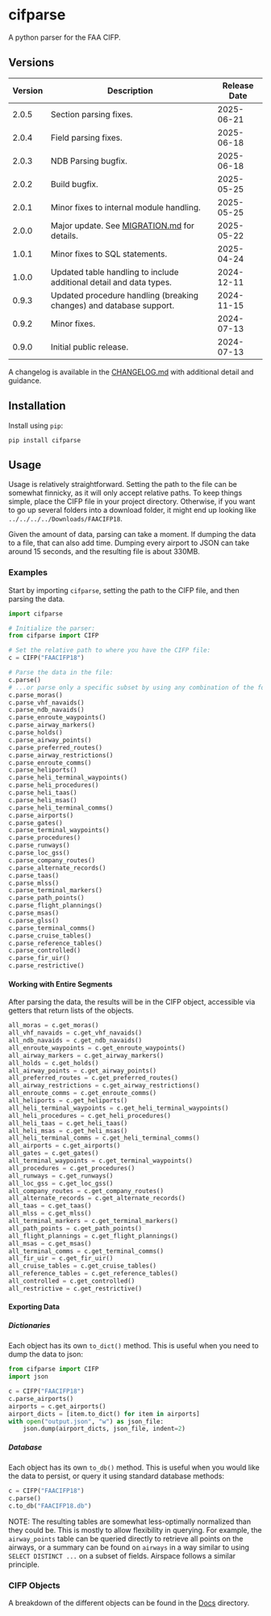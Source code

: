 # cifparse

A python parser for the FAA CIFP.

## Versions

| Version | Description                                                         | Release Date |
| ------- | ------------------------------------------------------------------- | ------------ |
| 2.0.5   | Section parsing fixes.                                              | 2025-06-21   |
| 2.0.4   | Field parsing fixes.                                                | 2025-06-18   |
| 2.0.3   | NDB Parsing bugfix.                                                 | 2025-06-18   |
| 2.0.2   | Build bugfix.                                                       | 2025-05-25   |
| 2.0.1   | Minor fixes to internal module handling.                            | 2025-05-25   |
| 2.0.0   | Major update. See [MIGRATION.md](./MIGRATION.md) for details.       | 2025-05-22   |
| 1.0.1   | Minor fixes to SQL statements.                                      | 2025-04-24   |
| 1.0.0   | Updated table handling to include additional detail and data types. | 2024-12-11   |
| 0.9.3   | Updated procedure handling (breaking changes) and database support. | 2024-11-15   |
| 0.9.2   | Minor fixes.                                                        | 2024-07-13   |
| 0.9.0   | Initial public release.                                             | 2024-07-13   |

A changelog is available in the [CHANGELOG.md](./CHANGELOG.md) with additional detail and guidance.

## Installation

Install using `pip`:

```
pip install cifparse
```

## Usage

Usage is relatively straightforward. Setting the path to the file can be somewhat finnicky, as it will only accept relative paths. To keep things simple, place the CIFP file in your project directory. Otherwise, if you want to go up several folders into a download folder, it might end up looking like `../../../../Downloads/FAACIFP18`.

Given the amount of data, parsing can take a moment. If dumping the data to a file, that can also add time. Dumping every airport to JSON can take around 15 seconds, and the resulting file is about 330MB.

### Examples

Start by importing `cifparse`, setting the path to the CIFP file, and then parsing the data.

```python
import cifparse

# Initialize the parser:
from cifparse import CIFP

# Set the relative path to where you have the CIFP file:
c = CIFP("FAACIFP18")

# Parse the data in the file:
c.parse()
# ...or parse only a specific subset by using any combination of the following:
c.parse_moras()
c.parse_vhf_navaids()
c.parse_ndb_navaids()
c.parse_enroute_waypoints()
c.parse_airway_markers()
c.parse_holds()
c.parse_airway_points()
c.parse_preferred_routes()
c.parse_airway_restrictions()
c.parse_enroute_comms()
c.parse_heliports()
c.parse_heli_terminal_waypoints()
c.parse_heli_procedures()
c.parse_heli_taas()
c.parse_heli_msas()
c.parse_heli_terminal_comms()
c.parse_airports()
c.parse_gates()
c.parse_terminal_waypoints()
c.parse_procedures()
c.parse_runways()
c.parse_loc_gss()
c.parse_company_routes()
c.parse_alternate_records()
c.parse_taas()
c.parse_mlss()
c.parse_terminal_markers()
c.parse_path_points()
c.parse_flight_plannings()
c.parse_msas()
c.parse_glss()
c.parse_terminal_comms()
c.parse_cruise_tables()
c.parse_reference_tables()
c.parse_controlled()
c.parse_fir_uir()
c.parse_restrictive()
```

#### Working with Entire Segments

After parsing the data, the results will be in the CIFP object, accessible via getters that return lists of the objects.

```python
all_moras = c.get_moras()
all_vhf_navaids = c.get_vhf_navaids()
all_ndb_navaids = c.get_ndb_navaids()
all_enroute_waypoints = c.get_enroute_waypoints()
all_airway_markers = c.get_airway_markers()
all_holds = c.get_holds()
all_airway_points = c.get_airway_points()
all_preferred_routes = c.get_preferred_routes()
all_airway_restrictions = c.get_airway_restrictions()
all_enroute_comms = c.get_enroute_comms()
all_heliports = c.get_heliports()
all_heli_terminal_waypoints = c.get_heli_terminal_waypoints()
all_heli_procedures = c.get_heli_procedures()
all_heli_taas = c.get_heli_taas()
all_heli_msas = c.get_heli_msas()
all_heli_terminal_comms = c.get_heli_terminal_comms()
all_airports = c.get_airports()
all_gates = c.get_gates()
all_terminal_waypoints = c.get_terminal_waypoints()
all_procedures = c.get_procedures()
all_runways = c.get_runways()
all_loc_gss = c.get_loc_gss()
all_company_routes = c.get_company_routes()
all_alternate_records = c.get_alternate_records()
all_taas = c.get_taas()
all_mlss = c.get_mlss()
all_terminal_markers = c.get_terminal_markers()
all_path_points = c.get_path_points()
all_flight_plannings = c.get_flight_plannings()
all_msas = c.get_msas()
all_terminal_comms = c.get_terminal_comms()
all_fir_uir = c.get_fir_uir()
all_cruise_tables = c.get_cruise_tables()
all_reference_tables = c.get_reference_tables()
all_controlled = c.get_controlled()
all_restrictive = c.get_restrictive()
```

#### Exporting Data

##### Dictionaries

Each object has its own `to_dict()` method. This is useful when you need to dump the data to json:

```python
from cifparse import CIFP
import json

c = CIFP("FAACIFP18")
c.parse_airports()
airports = c.get_airports()
airport_dicts = [item.to_dict() for item in airports]
with open("output.json", "w") as json_file:
    json.dump(airport_dicts, json_file, indent=2)
```

##### Database

Each object has its own `to_db()` method. This is useful when you would like the data to persist, or query it using standard database methods:

```python
c = CIFP("FAACIFP18")
c.parse()
c.to_db("FAACIFP18.db")
```

NOTE: The resulting tables are somewhat less-optimally normalized than they could be. This is mostly to allow flexibility in querying. For example, the `airway_points` table can be queried directly to retrieve all points on the airways, or a summary can be found on `airways` in a way similar to using `SELECT DISTINCT ...` on a subset of fields. Airspace follows a similar principle.

### CIFP Objects

A breakdown of the different objects can be found in the [Docs](./docs/) directory.
